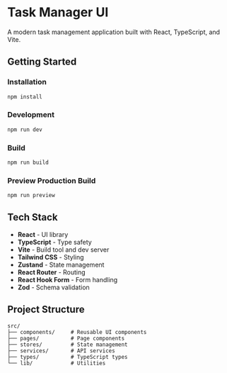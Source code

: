 # Task Manager UI

A modern task management application built with React, TypeScript, and Vite.

## Getting Started

### Installation

```bash
npm install
```

### Development

```bash
npm run dev
```

### Build

```bash
npm run build
```

### Preview Production Build

```bash
npm run preview
```

## Tech Stack

- **React** - UI library
- **TypeScript** - Type safety
- **Vite** - Build tool and dev server
- **Tailwind CSS** - Styling
- **Zustand** - State management
- **React Router** - Routing
- **React Hook Form** - Form handling
- **Zod** - Schema validation

## Project Structure

```
src/
├── components/     # Reusable UI components
├── pages/          # Page components
├── stores/         # State management
├── services/       # API services
├── types/          # TypeScript types
└── lib/            # Utilities
```
